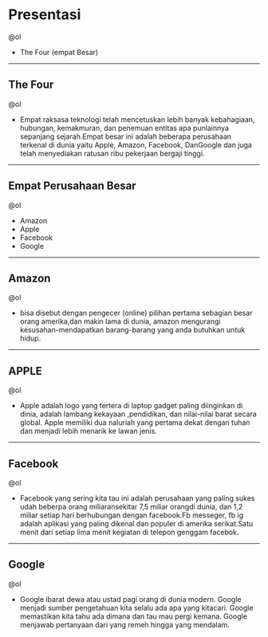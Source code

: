 # Presentasi 
@ol
- The Four (empat Besar)

--- 

## The Four 
@ol
- Empat raksasa teknologi telah mencetuskan lebih banyak kebahagiaan, hubungan, kemakmuran, dan penemuan entitas apa punlainnya sepanjang sejarah.Empat besar ini adalah beberapa perusahaan terkenal di dunia yaitu Apple, Amazon, Facebook, DanGoogle dan juga telah menyediakan ratusan ribu pekerjaan bergaji tinggi. 

---
## Empat Perusahaan Besar
@ol
- Amazon
- Apple 
- Facebook
- Google

---
## Amazon 
@ol
- bisa disebut dengan pengecer (online) pilihan pertama sebagian besar orang amerika,dan makin lama di dunia, amazon mengurangi kesusahan-mendapatkan barang-barang yang anda butuhkan untuk hidup. 

---
## APPLE
@ol
- Apple adalah logo yang tertera di laptop gadget paling diinginkan di dinia, adalah lambang kekayaan ,pendidikan, dan nilai-nilai barat secara global. Apple memiliki dua naluriah yang pertama dekat dengan tuhan dan menjadi lebih menarik ke lawan jenis. 

--- 
## Facebook
@ol
- Facebook yang sering kita tau ini adalah perusahaan yang paling sukes udah beberpa orang miliaransekitar 7,5 miliar orangdi dunia, dan 1,2 miliar setiap hari berhubungan dengan facebook.Fb messeger, fb ig adalah aplikasi yang paling dikenal dan populer di amerika serikat.Satu menit dari setiap lima menit kegiatan di telepon genggam facebok.

---
## Google
@ol
- Google ibarat dewa atau ustad pagi orang di dunia modern. Google menjadi sumber pengetahuan kita selalu ada apa yang kitacari. Google memastikan kita tahu ada dimana dan tau mau pergi kemana. Google menjawab pertanyaan dari yang remeh hingga yang mendalam. 
